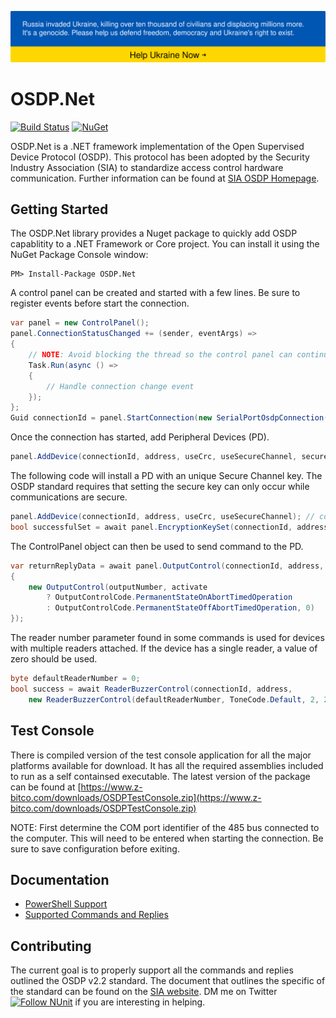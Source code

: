 [![SWUbanner](https://raw.githubusercontent.com/vshymanskyy/StandWithUkraine/main/banner2-direct.svg)](https://github.com/vshymanskyy/StandWithUkraine/blob/main/docs/README.md)

# OSDP.Net

[![Build Status](https://dev.azure.com/jonathanhorvath/OSDP.Net/_apis/build/status/bytedreamer.OSDP.Net?branchName=develop)](https://dev.azure.com/jonathanhorvath/OSDP.Net/_build/latest?definitionId=1&branchName=develop)
[![NuGet](https://img.shields.io/nuget/v/OSDP.Net.svg?style=flat)](https://www.nuget.org/packages/OSDP.Net/)

OSDP.Net is a .NET framework implementation of the Open Supervised Device Protocol (OSDP). 
This protocol has been adopted by the Security Industry Association (SIA) to standardize access control hardware communication. 
Further information can be found at [SIA OSDP Homepage](https://www.securityindustry.org/industry-standards/open-supervised-device-protocol/).

## Getting Started

The OSDP.Net library provides a Nuget package to quickly add OSDP capablitity to a .NET Framework or Core project. 
You can install it using the NuGet Package Console window:

```shell
PM> Install-Package OSDP.Net
``` 

A control panel can be created and started with a few lines. 
Be sure to register events before start the connection.

```c#
var panel = new ControlPanel();
panel.ConnectionStatusChanged += (sender, eventArgs) =>
{
    // NOTE: Avoid blocking the thread so the control panel can continue polling
    Task.Run(async () =>
    {
        // Handle connection change event
    });
};
Guid connectionId = panel.StartConnection(new SerialPortOsdpConnection(portName, baudRate));
```

Once the connection has started, add Peripheral Devices (PD).

```c#
panel.AddDevice(connectionId, address, useCrc, useSecureChannel, secureChannelKey);
```

The following code will install a PD with an unique Secure Channel key. The OSDP standard requires that setting the secure key can only occur while communications are secure.

```c#
panel.AddDevice(connectionId, address, useCrc, useSecureChannel); // connect using default SC key
bool successfulSet = await panel.EncryptionKeySet(connectionId, address, new EncryptionKeyConfiguration(KeyType.SecureChannelBaseKey, uniqueKey));
```

The ControlPanel object can then be used to send command to the PD.

```c#
var returnReplyData = await panel.OutputControl(connectionId, address, new OutputControls(new[]
{
    new OutputControl(outputNumber, activate
        ? OutputControlCode.PermanentStateOnAbortTimedOperation
        : OutputControlCode.PermanentStateOffAbortTimedOperation, 0)
});
```

The reader number parameter found in some commands is used for devices with multiple readers attached. If the device has a single reader, a value of zero should be used.
```c#
byte defaultReaderNumber = 0;
bool success = await ReaderBuzzerControl(connectionId, address, 
    new ReaderBuzzerControl(defaultReaderNumber, ToneCode.Default, 2, 2, repeatNumber))
```

## Test Console

There is compiled version of the test console application for all the major platforms available for download. 
It has all the required assemblies included to run as a self containsed executable. 
The latest version of the package can be found at [https://www.z-bitco.com/downloads/OSDPTestConsole.zip](https://www.z-bitco.com/downloads/OSDPTestConsole.zip)

NOTE: First determine the COM port identifier of the 485 bus connected to the computer. 
This will need to be entered when starting the connection. 
Be sure to save configuration before exiting.

## Documentation 
* [PowerShell Support](docs/powershell.md)
* [Supported Commands and Replies](docs/supported_commands.md)

## Contributing

The current goal is to properly support all the commands and replies outlined the OSDP v2.2 standard. 
The document that outlines the specific of the standard can be found on the [SIA website](https://mysia.securityindustry.org/ProductCatalog/Product.aspx?ID=16773). DM me on Twitter [![Follow NUnit](https://img.shields.io/twitter/follow/bytedreamer.svg?style=social)](https://twitter.com/bytedreamer) if you are interesting in helping.
